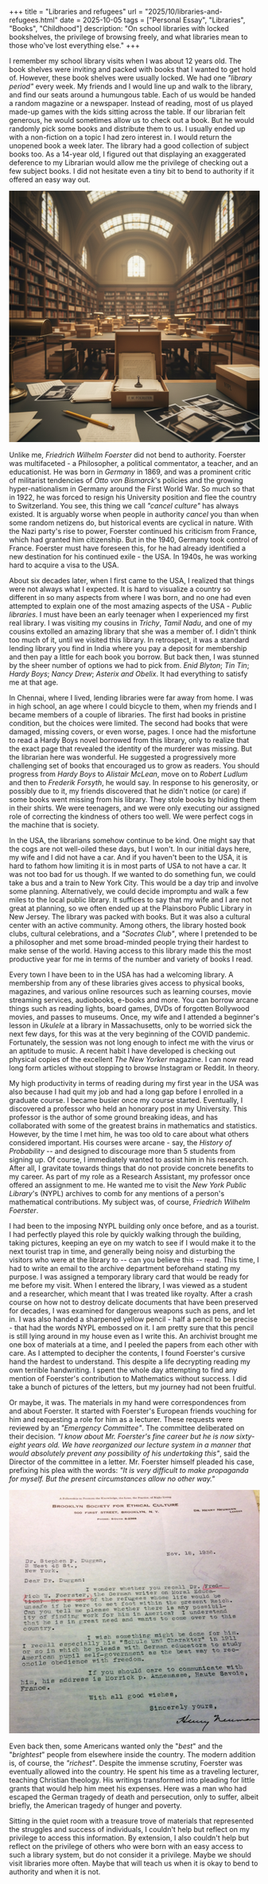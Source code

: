 +++
title = "Libraries and refugees"
url = "2025/10/libraries-and-refugees.html" 
date = 2025-10-05
tags = ["Personal Essay", "Libraries", "Books", "Childhood"]
description: "On school libraries with locked bookshelves, the privilege of browsing freely, and what libraries mean to those who've lost everything else."
+++

I remember my school library visits when I was about 12 years old. The book shelves were inviting and packed with books that I wanted to get hold of. However, these book shelves were usually locked. We had one *"library period"* every week. My friends and I would line up and walk to the library, and find our seats around a humungous table. Each of us would be handed a random magazine or a newspaper. Instead of reading, most of us played made-up games with the kids sitting across the table.  If our librarian felt generous, he would sometimes allow us to check out a book. But he would randomly pick some books and distribute them to us. I usually ended up with a non-fiction on a topic I had zero interest in. I would return the unopened book a week later. The library had a good collection of subject books too. As a 14-year old, I figured out that displaying an exaggerated deference to my Librarian would allow me the privilege of checking out a few subject books. I did not hesitate even a tiny bit to bend to authority if it offered an easy way out.

![alt](featuredSmall.png)

Unlike me, *Friedrich Wilhelm Foerster* did not bend to authority. Foerster was multifaceted - a Philosopher, a political commentator, a teacher, and an educationist. He was born in *Germany* in 1869, and was a prominent critic of militarist tendencies of *Otto von Bismarck*'s policies and the growing hyper-nationalism in Germany around the First World War. So much so that in 1922, he was forced to resign his University position and flee the country to Switzerland. You see, this thing we call *"cancel culture"* has always existed. It is arguably worse when people in authority *cancel* you than when some random netizens do, but historical events are cyclical in nature. With the Nazi party's rise to power, Foerster continued his criticism from France, which had granted him citizenship. But in the 1940, Germany took control of France. Foerster must have foreseen this, for he had already identified a new destination for his continued exile - the USA. In 1940s, he was working hard to acquire a visa to the USA.

About six decades later, when I first came to the USA, I realized that things were not always what I expected. It is hard to visualize a country so different in so many aspects from where I was born, and no one had even attempted to explain one of the most amazing aspects of the USA - *Public libraries*. I must have been an early teenager when I experienced my first real library. I was visiting my cousins in *Trichy*, *Tamil Nadu*, and one of my cousins extolled an amazing library that she was a member of. I didn't think too much of it, until we visited this library. In retrospect, it was a standard lending library you find in India where you pay a deposit for membership and then pay a little for each book you borrow. But back then, I was stunned by the sheer number of options we had to pick from. *Enid Blyton*; *Tin Tin*; *Hardy Boys*; *Nancy Drew*; *Asterix and Obelix*. It had everything to satisfy me at that age.

In Chennai, where I lived, lending libraries were far away from home. I was in high school, an age where I could bicycle to them, when my friends and I became members of a couple of libraries. The first had books in pristine condition, but the choices were limited. The second had books that were damaged, missing covers, or even worse, pages. I once had the misfortune to read a Hardy Boys novel borrowed from this library, only to realize that the exact page that revealed the identity of the murderer was missing. But the librarian here was wonderful. He suggested a progressively more challenging set of books that encouraged us to grow as readers. You should progress from *Hardy Boys* to *Alistair McLean*, move on to *Robert Ludlum* and then to *Frederik Forsyth*, he would say. In response to his generosity, or possibly due to it, my friends discovered that he didn't notice (or care) if some books went missing from his library. They stole books by hiding them in their shirts. We were teenagers, and we were only executing our assigned role of correcting the kindness of others too well. We were perfect cogs in the machine that is society.

In the USA, the librarians somehow continue to be kind. One might say that the cogs are not well-oiled these days, but I won't. In our initial days here, my wife and I did not have a car. And if you haven't been to the USA, it is hard to fathom how limiting it is in most parts of USA to not have a car. It was not too bad for us though. If we wanted to do something fun, we could take a bus and a train to New York City. This would be a day trip and involve some planning. Alternatively, we could decide impromptu and walk a few miles to the local public library. It suffices to say that my wife and I are not great at planning, so we often ended up at the Plainsboro Public Library in New Jersey. The library was packed with books. But it was also a cultural center with an active community. Among others, the library hosted book clubs, cultural celebrations, and a *"Socrates Club"*, where I pretended to be a philosopher and met some broad-minded people trying their hardest to make sense of the world. Having access to this library made this the most productive year for me in terms of the number and variety of books I read. 

Every town I have been to in the USA has had a welcoming library. A membership from any of these libraries gives access to physical books, magazines, and various online resources such as learning courses, movie streaming services, audiobooks, e-books and more. You can borrow arcane things such as reading lights, board games, DVDs of forgotten Bollywood movies, and passes to museums. Once, my wife and I attended a beginner's lesson in *Ukulele* at a library in Massachusetts, only to be worried sick the next few days, for this was at the very beginning of the COVID pandemic. Fortunately, the session was not long enough to infect me with the virus or an aptitude to music.  A recent habit I have developed is checking out physical copies of the excellent *The New Yorker* magazine. I can now read long form articles without stopping to browse Instagram or Reddit. In theory.

My high productivity in terms of reading during my first year in the USA was also because I had quit my job and had a long gap before I enrolled in a graduate course. I became busier once my course started. Eventually, I discovered a professor who held an honorary post in my University. This professor is the author of some ground breaking ideas, and has collaborated with some of the greatest brains in mathematics and statistics. However, by the time I met him, he was too old to care about what others considered important. His courses were arcane - say, the *History of Probability* -- and designed to discourage more than 5 students from signing up. Of course, I immediately wanted to assist him in his research. After all, I gravitate towards things that do not provide concrete benefits to my career. As part of my role as a Research Assistant, my professor once offered an assignment to me. He wanted me to visit the *New York Public Library*'s (NYPL) archives to comb for any mentions of a person's mathematical contributions. My subject was, of course, *Friedrich Wilhelm Foerster*.

I had been to the imposing NYPL building only once before, and as a tourist. I had perfectly played this role by quickly walking through the building, taking pictures, keeping an eye on my watch to see if I would make it to the next tourist trap in time, and generally being noisy and disturbing the visitors who were at the library to -- can you believe this -- read. This time, I had to write an email to the archive department beforehand stating my purpose. I was assigned a temporary library card that would be ready for me before my visit. When I entered the library, I was viewed as a student and a researcher, which meant that I was treated like royalty. After a crash course on how not to destroy delicate documents that have been preserved for decades, I was examined for dangerous weapons such as pens, and let in. I was also handed a sharpened yellow pencil - half a pencil to be precise - that had the words NYPL embossed on it. I am pretty sure that this pencil is still lying around in my house even as I write this. An archivist brought me one box of materials at a time, and I peeled the papers from each other with care. As I attempted to decipher the contents, I found Foerster's cursive hand the hardest to understand. This despite a life decrypting reading my own terrible handwriting. I spent the whole day attempting to find any mention of Foerster's contribution to Mathematics without success. I did take a bunch of pictures of the letters, but my journey had not been fruitful.

Or maybe, it was. The materials in my hand were correspondences from and about Foerster. It started with Foerster's European friends vouching for him and requesting a role for him as a lecturer. These requests were reviewed by an *"Emergency Committee"*. The committee deliberated on their decision. *"I know about Mr. Foerster's fine career but he is now sixty-eight years old. We have reorganized our lecture system in a manner that would absolutely prevent any possibility of his undertaking this"*, said the Director of the committee in a letter. Mr. Foerster himself pleaded his case, prefixing his plea with the words: *"It is very difficult to make propaganda for myself. But the present circumstances allow no other way."*

![alt](letter.png)

Even back then, some Americans wanted only the "*best*" and the "*brightest*" people from elsewhere inside the country. The modern addition is, of course, the *"richest"*. Despite the immense scrutiny, Foerster was eventually allowed into the country. He spent his time as a traveling lecturer, teaching Christian theology. His writings transformed into pleading for little grants that would help him meet his expenses. Here was a man who had escaped the German tragedy of death and persecution, only to suffer, albeit briefly, the American tragedy of hunger and poverty. 

Sitting in the quiet room with a treasure trove of materials that represented the struggles and success of individuals, I couldn't help but reflect on my privilege to access this information. By extension, I also couldn't help but reflect on the privilege of others who were born with an easy access to such a library system, but do not consider it a privilege. Maybe we should visit libraries more often. Maybe that will teach us when it is okay to bend to authority and when it is not.





